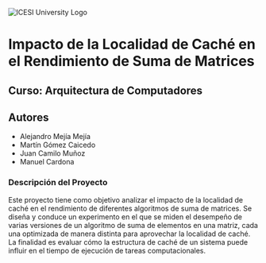 ![ICESI University Logo](https://www.icesi.edu.co/launiversidad/images/La_universidad/logo_icesi.png)
# Impacto de la Localidad de Caché en el Rendimiento de Suma de Matrices
## Curso: Arquitectura de Computadores
## **Autores** 
- Alejandro Mejía Mejía
- Martín Gómez Caicedo
- Juan Camilo Muñoz
- Manuel Cardona

### Descripción del Proyecto

Este proyecto tiene como objetivo analizar el impacto de la localidad de caché en el rendimiento de diferentes algoritmos de suma de matrices. Se diseña y conduce un experimento en el que se miden el desempeño de varias versiones de un algoritmo de suma de elementos en una matriz, cada una optimizada de manera distinta para aprovechar la localidad de caché. La finalidad es evaluar cómo la estructura de caché de un sistema puede influir en el tiempo de ejecución de tareas computacionales. 
